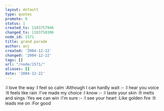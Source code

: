 ```yaml
---
layout: default
type: quotes
promote: 0
status: 1
created_ts: 1103757946
changed_ts: 1103758306
node_id: 1571
title: grand parade
author: anj
created: '2004-12-22'
changed: '2004-12-22'
tags: []
url: "/node/1571/"
aliases: []
date: '2004-12-22'
---
```

:I love the way 
:I feel so calm
:Although I can hardly wait
:-
:I hear you voice 
:It feels like rain
:I've made my choice 
:I know
:-
:I taste your skin 
:It melts and sings
:Yes we can win 
:I'm sure
:-
:I see your heart 
:Like golden fire
:It leads me on
:For good
